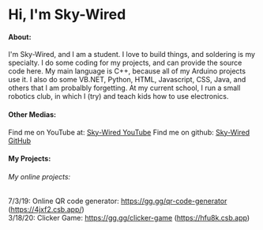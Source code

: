 # Hi, I'm Sky-Wired
#### About:
I'm Sky-Wired, and I am a student. I love to build things, and soldering is my specialty. I do some coding for my projects, and can provide the source code here. My main language is C++, because all of my Arduino projects use it. I also do some VB.NET, Python, HTML, Javascript, CSS, Java, and others that I am probalbly forgetting. At my current school, I run a small robotics club, in which I (try) and teach kids how to use electronics.
#### Other Medias:
Find me on YouTube at: [Sky-Wired YouTube](https://www.youtube.com/@sky-wired)
Find me on github: [Sky-Wired GitHub](https://github.com/Sky-Wire)
#### My Projects:
###### My online projects:
7/3/19: Online QR code generator: https://gg.gg/qr-code-generator (https://4jxf2.csb.app/)<br>
3/18/20: Clicker Game: https://gg.gg/clicker-game (https://hfu8k.csb.app)

